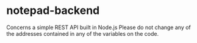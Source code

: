 # notepad-backend
Concerns a simple REST API built in Node.js
Please do not change any of the addresses contained in any of the variables on the code.
